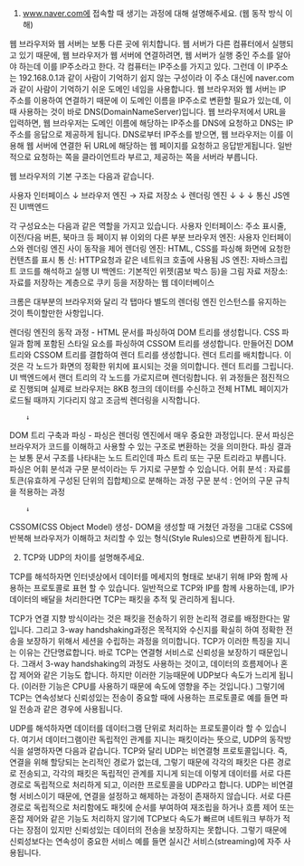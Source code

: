 1.  www.naver.com에 접속할 때 생기는 과정에 대해 설명해주세요. (웹 동작 방식 이해)

웹 브라우저와 웹 서버는 보통 다른 곳에 위치합니다. 웹 서버가 다른 컴퓨터에서 실행되고 있기 때문에, 웹 브라우저가 웹 서버에 연결하려면, 웹 서버가 실행 중인 주소를 알아야 하는데 이를 IP주소라고 한다.
각 컴퓨터는 IP주소를 가지고 있다. 그런데 이 IP주소는 192.168.0.1과 같이 사람이 기억하기 쉽지 않는 구성이라 이 주소 대신에 naver.com 과 같이 사람이 기억하기 쉬운 도메인 네임을 사용합니다.
웹 브라우저와 웹 서버는 IP 주소를 이용하여 연결하기 때문에 이 도메인 이름을 IP주소로 변환할 필요가 있는데, 이때 사용하는 것이 바로 DNS(DomainNameServer)입니다. 웹 브라우저에서 URL을 입력하면, 웹 브라우저는 도메인 이름에 해당하는 IP주소를 DNS에 요청하고 DNS는 IP주소를 응답으로 제공하게 됩니다.
DNS로부터 IP주소를 받으면, 웹 브라우저는 이를 이용해 웹 서버에 연결한 뒤 URL에 해당하는 웹 페이지를 요청하고 응답받게됩니다.
일반적으로 요청하는 쪽을 클라이언트라 부르고, 제공하는 쪽을 서버라 부릅니다.

웹 브라우저의 기본 구조는 다음과 같습니다.

사용자 인터페이스
    ↓
브라우저 엔진         →   자료 저장소
    ↓
렌더링 엔진
 ↓   ↓   ↓
통신 JS엔진 UI백엔드

각 구성요소는 다음과 같은 역할을 가지고 있습니다.
사용자 인터페이스: 주소 표시줄, 이전/다음 버튼, 북마크 등 페이지 뷰 이외의 다른 부분
브라우저 엔진: 사용자 인터페이스와 렌더링 엔진 사이 동작을 제어
렌더링 엔진: HTML, CSS를 파싱해 화면에 요청한 컨텐츠를 표시
통 신: HTTP요청과 같은 네트워크 호출에 사용됨
JS 엔진: 자바스크립트 코드를 해석하고 실행
UI 백엔드: 기본적인 위젯(콤보 박스 등)을 그림
자료 저장소: 자료를 저장하는 계층으로 쿠키 등을 저장하는 웹 데이터베이스

크롬은 대부분의 브라우저와 달리 각 탭마다 별도의 렌더링 엔진 인스턴스를 유지하는 것이 특이할만한 사항입니다.

렌더링 엔진의 동작 과정 -
HTML 문서를 파싱하여 DOM 트리를 생성합니다.
CSS 파일과 함께 포함된 스타일 요소를 파싱하여 CSSOM 트리를 생성합니다.
만들어진 DOM 트리와 CSSOM 트리를 결합하여 렌더 트리를 생성합니다.
렌더 트리를 배치합니다. 이것은 각 노드가 화면의 정확한 위치에 표시되는 것을 의미합니다.
렌더 트리를 그립니다. UI 백엔드에서 랜더 트리의 각 노드를 가로지르며 렌더링합니다.
위 과정들은 점진적으로 진행되며 실제로 브라우저는 8KB 청크의 데이터를 수신하고 전체 HTML 페이지가 로드될 때까지 기다리지 않고 조금씩 렌더링을 시작합니다.

        ↓

DOM 트리 구축과 파싱 -
파싱은 렌더링 엔진에서 매우 중요한 과정입니다. 문서 파싱은 브라우저가 코드를 이해하고 사용할 수 있는 구조로 변환하는 것을 의미한다. 파싱 결과는 보통 문서 구조를 나타내는 노드 트리인데 파스 트리 또는 구문 트리라고 부릅니다.
파싱은 어휘 분석과 구문 분석이라는 두 가지로 구분할 수 있습니다.
어휘 분석 : 자료를 토큰(유효하게 구성된 단위의 집합체)으로 분해하는 과정
구문 분석 : 언어의 구문 규칙을 적용하는 과정

        ↓

CSSOM(CSS Object Model) 생성-
DOM을 생성할 때 거쳤던 과정을 그대로 CSS에 반복해 브라우저가 이해하고 처리할 수 있는 형식(Style Rules)으로 변환하게 됩니다.


2. TCP와 UDP의 차이를 설명해주세요.

TCP를 해석하자면 인터넷상에서 데이터를 메세지의 형태로 보내기 위해 IP와 함께 사용하는 프로토콜로 표현 할 수 있습니다. 일반적으로 TCP와 IP를 함께 사용하는데, IP가 데이터의 배달을 처리한다면 TCP는 패킷을 추적 및 관리하게 됩니다.

TCP가 연결 지향 방식이라는 것은 패킷을 전송하기 위한 논리적 경로를 배정한다는 말입니다. 그리고 3-way handshaking과정은 목적지와 수신지를 확실히 하여 정확한 전송을 보장하기 위해서 세션을 수립하는 과정을 의미합니다. TCP가 이러한 특징을 지니는 이유는 간단명료합니다. 바로 TCP는 연결형 서비스로 신뢰성을 보장하기 때문입니다. 그래서 3-way handshaking의 과정도 사용하는 것이고, 데이터의 흐름제어나 혼잡 제어와 같은 기능도 합니다. 하지만 이러한 기능때문에 UDP보다 속도가 느리게 됩니다. (이러한 기능은 CPU를 사용하기 때문에 속도에 영향을 주는 것입니다.)
그렇기에 TCP는 연속성보다 신뢰성있는 전송이 중요할 때에 사용하는 프로토콜로 예를 들면 파일 전송과 같은 경우에 사용됩니다.

UDP를 해석하자면 데이터를 데이터그램 단위로 처리하는 프로토콜이라 할 수 있습니다. 여기서 데이터그램이란 독립적인 관계를 지니는 패킷이라는 뜻으로, UDP의 동작방식을 설명하자면 다음과 같습니다. TCP와 달리 UDP는 비연결형 프로토콜입니다. 즉, 연결을 위해 할당되는 논리적인 경로가 없는데, 그렇기 때문에 각각의 패킷은 다른 경로로 전송되고, 각각의 패킷은 독립적인 관계를 지니게 되는데 이렇게 데이터를 서로 다른 경로로 독립적으로 처리하게 되고, 이러한 프로토콜을 UDP라고 합니다. UDP는 비연결형 서비스이기 때문에, 연결을 설정하고 해제하는 과정이 존재하지 않습니다. 서로 다른 경로로 독립적으로 처리함에도 패킷에 순서를 부여하여 재조립을 하거나 흐름 제어 또는 혼잡 제어와 같은 기능도 처리하지 않기에 TCP보다 속도가 빠르며 네트워크 부하가 적다는 장점이 있지만 신뢰성있는 데이터의 전송을 보장하지는 못합니다. 그렇기 때문에 신뢰성보다는 연속성이 중요한 서비스 예를 들면 실시간 서비스(streaming)에 자주 사용됩니다.
